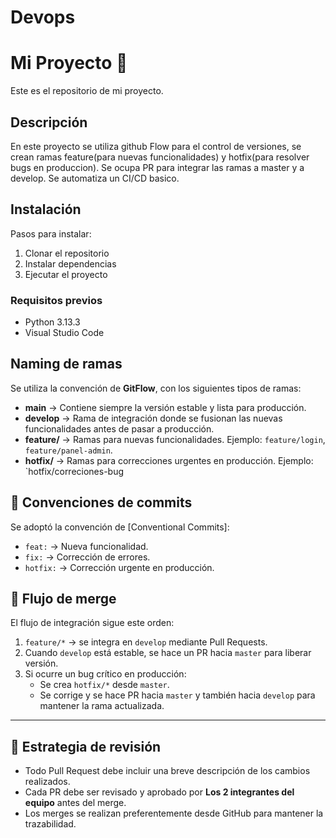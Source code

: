# Devops

# Mi Proyecto 🚀
Este es el repositorio de mi proyecto.

## Descripción
En este proyecto se utiliza github Flow para el control de versiones, se crean ramas feature(para nuevas funcionalidades) y hotfix(para resolver bugs en produccion). Se ocupa PR para integrar las ramas a master y a develop. Se automatiza un CI/CD basico.


## Instalación
Pasos para instalar:

1. Clonar el repositorio
2. Instalar dependencias
3. Ejecutar el proyecto

### Requisitos previos
- Python 3.13.3
- Visual Studio Code
##  Naming de ramas
Se utiliza la convención de **GitFlow**, con los siguientes tipos de ramas:

- **main** → Contiene siempre la versión estable y lista para producción.
- **develop** → Rama de integración donde se fusionan las nuevas funcionalidades antes de pasar a producción.
- **feature/** → Ramas para nuevas funcionalidades. Ejemplo: `feature/login`, `feature/panel-admin`.
- **hotfix/** → Ramas para correcciones urgentes en producción. Ejemplo: `hotfix/correciones-bug

## 📝 Convenciones de commits
Se adoptó la convención de [Conventional Commits]:

- `feat:` → Nueva funcionalidad.  
- `fix:` → Corrección de errores.  
- `hotfix:` → Corrección urgente en producción.  

## 🔄 Flujo de merge
El flujo de integración sigue este orden:

1. `feature/*` → se integra en `develop` mediante Pull Requests.  
2. Cuando `develop` está estable, se hace un PR hacia `master` para liberar versión.  
3. Si ocurre un bug crítico en producción:  
   - Se crea `hotfix/*` desde `master`.  
   - Se corrige y se hace PR hacia `master` y también hacia `develop` para mantener la rama actualizada.  

---

## 👥 Estrategia de revisión
- Todo Pull Request debe incluir una breve descripción de los cambios realizados.  
- Cada PR debe ser revisado y aprobado por **Los 2 integrantes del equipo** antes del merge.  
- Los merges se realizan preferentemente desde GitHub para mantener la trazabilidad.  

